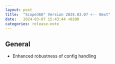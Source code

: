 ```yaml
---
layout: post
title:  "Scope360° Version 2024.03.07 <-- Next"
date:   2024-03-07 15:43:44 +0200
categories: release-note
---
```

## General

- Enhanced robustness of config handling
